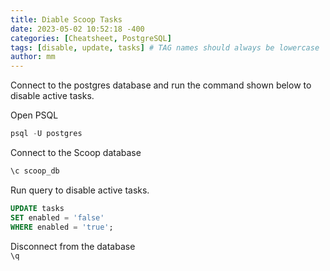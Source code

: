 ```yaml
---
title: Diable Scoop Tasks 
date: 2023-05-02 10:52:18 -400
categories: [Cheatsheet, PostgreSQL]
tags: [disable, update, tasks] # TAG names should always be lowercase
author: mm
---
```

Connect to the postgres database and run the command shown below to disable active tasks.

Open PSQL
```sql
psql -U postgres
```

Connect to the Scoop database
```sql
\c scoop_db
```

Run query to disable active tasks.
```sql
UPDATE tasks
SET enabled = 'false'
WHERE enabled = 'true';
```

Disconnect from the database  
`\q`